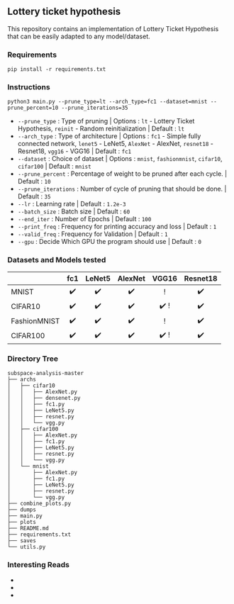 ## Lottery ticket hypothesis
This repository contains an implementation of Lottery Ticket Hypothesis that can be easily adapted to any model/dataset.
		
### Requirements
```
pip install -r requirements.txt
```
### Instructions
```
python3 main.py --prune_type=lt --arch_type=fc1 --dataset=mnist --prune_percent=10 --prune_iterations=35
```
- `--prune_type` : Type of pruning | Options : `lt` - Lottery Ticket Hypothesis, `reinit` - Random reinitialization | Default : `lt`
- `--arch_type`	 : Type of architecture | Options : `fc1` - Simple fully connected network, `lenet5` - LeNet5, `AlexNet` - AlexNet, `resnet18` - Resnet18, `vgg16` - VGG16 | Default : `fc1`
- `--dataset`	: Choice of dataset | Options : `mnist`, `fashionmnist`, `cifar10`, `cifar100` | Default : `mnist`
- `--prune_percent`	: Percentage of weight to be pruned after each cycle. | Default : `10`
- `--prune_iterations`	: Number of cycle of pruning that should be done. | Default : `35`
- `--lr`	: Learning rate | Default : `1.2e-3`
- `--batch_size`	: Batch size | Default : `60`
- `--end_iter`	: Number of Epochs | Default : `100`
- `--print_freq`	: Frequency for printing accuracy and loss | Default : `1`
- `--valid_freq`	: Frequency for Validation | Default : `1`
- `--gpu`	: Decide Which GPU the program should use | Default : `0`

### Datasets and Models tested

|              | fc1                | LeNet5                | AlexNet                | VGG16                | Resnet18                 |
|--------------|:------------------:|:---------------------:|:----------------------:|:--------------------:|:------------------------:|
| MNIST        | :heavy_check_mark: |  :heavy_check_mark:   |   :heavy_check_mark:   |                     !|  	:heavy_check_mark:	   |
| CIFAR10      | :heavy_check_mark: |  :heavy_check_mark:   |   :heavy_check_mark:   |  :heavy_check_mark: !|	:heavy_check_mark:	   |
| FashionMNIST | :heavy_check_mark: |  :heavy_check_mark:   |   :heavy_check_mark:   |                     !|	:heavy_check_mark:	   |
| CIFAR100     | :heavy_check_mark: |  :heavy_check_mark:   |   :heavy_check_mark:   |  :heavy_check_mark: !|	:heavy_check_mark:     |


### Directory Tree
```
subspace-analysis-master
├── archs
│   ├── cifar10
│   │   ├── AlexNet.py
│   │   ├── densenet.py
│   │   ├── fc1.py
│   │   ├── LeNet5.py
│   │   ├── resnet.py
│   │   └── vgg.py
│   ├── cifar100
│   │   ├── AlexNet.py
│   │   ├── fc1.py
│   │   ├── LeNet5.py
│   │   ├── resnet.py
│   │   └── vgg.py
│   └── mnist
│       ├── AlexNet.py
│       ├── fc1.py
│       ├── LeNet5.py
│       ├── resnet.py
│       └── vgg.py
├── combine_plots.py
├── dumps
├── main.py
├── plots
├── README.md
├── requirements.txt
├── saves
└── utils.py

```

### Interesting Reads
-
- 
-

